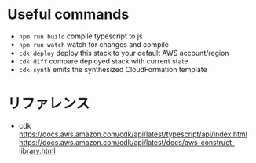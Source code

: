 # Useful commands

 * `npm run build`   compile typescript to js
 * `npm run watch`   watch for changes and compile
 * `cdk deploy`      deploy this stack to your default AWS account/region
 * `cdk diff`        compare deployed stack with current state
 * `cdk synth`       emits the synthesized CloudFormation template
 
# リファレンス
- cdk  
https://docs.aws.amazon.com/cdk/api/latest/typescript/api/index.html  
https://docs.aws.amazon.com/cdk/api/latest/docs/aws-construct-library.html  

